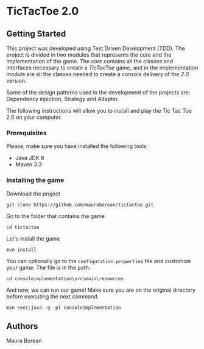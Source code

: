 # TicTacToe 2.0

## Getting Started
This project was developed using Test Driven Development (TDD). The project is divided in two modules that represents the core and the implementation of the game. The *core* contains all the classes and interfaces necessary to create a *TicTacToe* game, and in the implementation module are all the classes needed to create a console delivery of the *2.0* version.

Some of the design patterns used in the development of the projects are: Dependency injection, Strategy and Adapter.
 
The following instructions will allow you to install and play the Tic Tac Toe 2.0 on your computer.

### Prerequisites
Please, make sure you have installed the following tools:
- Java JDK 8
- Maven 3.3

### Installing the game

Download the project
```
git clone https://github.com/mauraborean/tictactoe.git
```

Go to the folder that contains the game
```
cd tictactoe
```

Let's install the game
```
mvn install
```

You can optionally go to the `configuration.properties` file and customize your game. The file is in the path:
```
cd consoleimplementation\src\main\resources
```

And now, we can run our game! Make sure you are on the original directory before executing the next command. 
```
mvn exec:java -q -pl consoleimplementation 
```

## Authors
Maura Borean